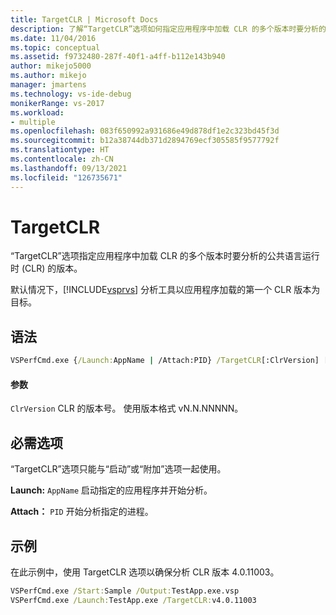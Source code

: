 ```yaml
---
title: TargetCLR | Microsoft Docs
description: 了解“TargetCLR”选项如何指定应用程序中加载 CLR 的多个版本时要分析的公共语言运行时 (CLR) 的版本。
ms.date: 11/04/2016
ms.topic: conceptual
ms.assetid: f9732480-287f-40f1-a4ff-b112e143b940
author: mikejo5000
ms.author: mikejo
manager: jmartens
ms.technology: vs-ide-debug
monikerRange: vs-2017
ms.workload:
- multiple
ms.openlocfilehash: 083f650992a931686e49d878df1e2c323bd45f3d
ms.sourcegitcommit: b12a38744db371d2894769ecf305585f9577792f
ms.translationtype: HT
ms.contentlocale: zh-CN
ms.lasthandoff: 09/13/2021
ms.locfileid: "126735671"
---
```

# <a name="targetclr"></a>TargetCLR
“TargetCLR”选项指定应用程序中加载 CLR 的多个版本时要分析的公共语言运行时 (CLR) 的版本。

 默认情况下，[!INCLUDE[vsprvs](../code-quality/includes/vsprvs_md.md)] 分析工具以应用程序加载的第一个 CLR 版本为目标。

## <a name="syntax"></a>语法

```cmd
VSPerfCmd.exe {/Launch:AppName | /Attach:PID} /TargetCLR[:ClrVersion] [Options]
```

#### <a name="parameters"></a>参数
 `ClrVersion` CLR 的版本号。 使用版本格式 vN.N.NNNNN。

## <a name="required-options"></a>必需选项
 “TargetCLR”选项只能与“启动”或“附加”选项一起使用。

 **Launch:** `AppName` 启动指定的应用程序并开始分析。

 **Attach：** `PID` 开始分析指定的进程。

## <a name="example"></a>示例
 在此示例中，使用 TargetCLR 选项以确保分析 CLR 版本 4.0.11003。

```cmd
VSPerfCmd.exe /Start:Sample /Output:TestApp.exe.vsp
VSPerfCmd.exe /Launch:TestApp.exe /TargetCLR:v4.0.11003
```
